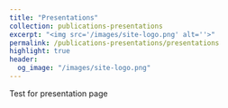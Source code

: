 ```yaml
---
title: "Presentations"
collection: publications-presentations
excerpt: "<img src='/images/site-logo.png' alt=''>"
permalink: /publications-presentations/presentations
highlight: true
header: 
  og_image: "/images/site-logo.png"
---
```


Test for presentation page
